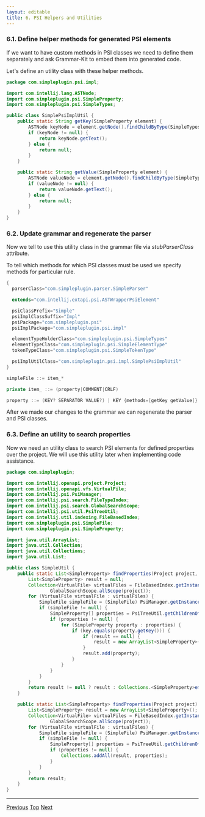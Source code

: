 ```yaml
---
layout: editable
title: 6. PSI Helpers and Utilities
---
```



### 6.1. Define helper methods for generated PSI elements

If we want to have custom methods in PSI classes we need to define them separately and ask Grammar-Kit to embed them into generated code.

Let's define an utility class with these helper methods.

```java
package com.simpleplugin.psi.impl;

import com.intellij.lang.ASTNode;
import com.simpleplugin.psi.SimpleProperty;
import com.simpleplugin.psi.SimpleTypes;

public class SimplePsiImplUtil {
    public static String getKey(SimpleProperty element) {
        ASTNode keyNode = element.getNode().findChildByType(SimpleTypes.KEY);
        if (keyNode != null) {
            return keyNode.getText();
        } else {
            return null;
        }
    }

    public static String getValue(SimpleProperty element) {
        ASTNode valueNode = element.getNode().findChildByType(SimpleTypes.VALUE);
        if (valueNode != null) {
            return valueNode.getText();
        } else {
            return null;
        }
    }
}
```

### 6.2. Update grammar and regenerate the parser

Now we tell to use this utility class in the grammar file via *stubParserClass* attribute.

To tell which methods for which PSI classes must be used we specify methods for particular rule.

```java
{
  parserClass="com.simpleplugin.parser.SimpleParser"

  extends="com.intellij.extapi.psi.ASTWrapperPsiElement"

  psiClassPrefix="Simple"
  psiImplClassSuffix="Impl"
  psiPackage="com.simpleplugin.psi"
  psiImplPackage="com.simpleplugin.psi.impl"

  elementTypeHolderClass="com.simpleplugin.psi.SimpleTypes"
  elementTypeClass="com.simpleplugin.psi.SimpleElementType"
  tokenTypeClass="com.simpleplugin.psi.SimpleTokenType"

  psiImplUtilClass="com.simpleplugin.psi.impl.SimplePsiImplUtil"
}

simpleFile ::= item_*

private item_ ::= (property|COMMENT|CRLF)

property ::= (KEY? SEPARATOR VALUE?) | KEY {methods=[getKey getValue]}
```

After we made our changes to the grammar we can regenerate the parser and PSI classes.

### 6.3. Define an utility to search properties

Now we need an utility class to search PSI elements for defined properties over the project.
We will use this utility later when implementing code assistance.

```java
package com.simpleplugin;

import com.intellij.openapi.project.Project;
import com.intellij.openapi.vfs.VirtualFile;
import com.intellij.psi.PsiManager;
import com.intellij.psi.search.FileTypeIndex;
import com.intellij.psi.search.GlobalSearchScope;
import com.intellij.psi.util.PsiTreeUtil;
import com.intellij.util.indexing.FileBasedIndex;
import com.simpleplugin.psi.SimpleFile;
import com.simpleplugin.psi.SimpleProperty;

import java.util.ArrayList;
import java.util.Collection;
import java.util.Collections;
import java.util.List;

public class SimpleUtil {
    public static List<SimpleProperty> findProperties(Project project, String key) {
        List<SimpleProperty> result = null;
        Collection<VirtualFile> virtualFiles = FileBasedIndex.getInstance().getContainingFiles(FileTypeIndex.NAME, SimpleFileType.INSTANCE,
                GlobalSearchScope.allScope(project));
        for (VirtualFile virtualFile : virtualFiles) {
            SimpleFile simpleFile = (SimpleFile) PsiManager.getInstance(project).findFile(virtualFile);
            if (simpleFile != null) {
                SimpleProperty[] properties = PsiTreeUtil.getChildrenOfType(simpleFile, SimpleProperty.class);
                if (properties != null) {
                    for (SimpleProperty property : properties) {
                        if (key.equals(property.getKey())) {
                            if (result == null) {
                                result = new ArrayList<SimpleProperty>();
                            }
                            result.add(property);
                        }
                    }
                }
            }
        }
        return result != null ? result : Collections.<SimpleProperty>emptyList();
    }

    public static List<SimpleProperty> findProperties(Project project) {
        List<SimpleProperty> result = new ArrayList<SimpleProperty>();
        Collection<VirtualFile> virtualFiles = FileBasedIndex.getInstance().getContainingFiles(FileTypeIndex.NAME, SimpleFileType.INSTANCE,
                GlobalSearchScope.allScope(project));
        for (VirtualFile virtualFile : virtualFiles) {
            SimpleFile simpleFile = (SimpleFile) PsiManager.getInstance(project).findFile(virtualFile);
            if (simpleFile != null) {
                SimpleProperty[] properties = PsiTreeUtil.getChildrenOfType(simpleFile, SimpleProperty.class);
                if (properties != null) {
                    Collections.addAll(result, properties);
                }
            }
        }
        return result;
    }
}
```

----------------
[Previous](tutorials/custom_language_support/syntax_highlighter_and_color_settings_page.html)
[Top](tutorials/custom_language_support_tutorial.html)
[Next](tutorials/custom_language_support/annotator.html)

